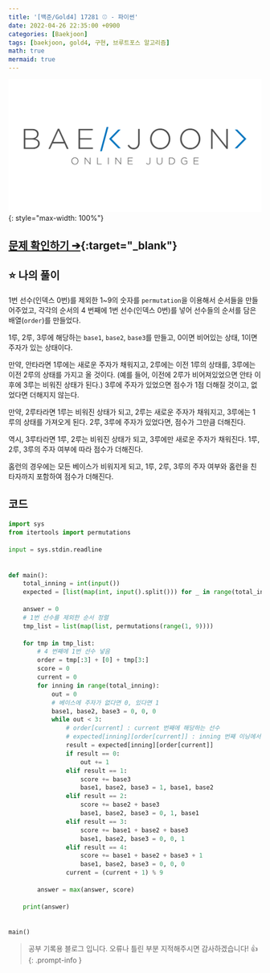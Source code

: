 ```yaml
---
title: '[백준/Gold4] 17281 ⚾️ - 파이썬'
date: 2022-04-26 22:35:00 +0900
categories: [Baekjoon]
tags: [baekjoon, gold4, 구현, 브루트포스 알고리즘]
math: true
mermaid: true
---
```


![](/assets/images/banners/baekjoon_banner.png){: style="max-width: 100%"}

## [문제 확인하기 ➔](https://www.acmicpc.net/problem/17281){:target="_blank"}

## ⭐️ 나의 풀이

1번 선수(인덱스 0번)를 제외한 1~9의 숫자를 `permutation`을 이용해서 순서들을 만들어주었고, 각각의 순서의 4 번째에 1번 선수(인덱스 0번)를 넣어 선수들의 순서를 담은 배열(`order`)를 만들었다.

1루, 2루, 3루에 해당하는 `base1`, `base2`, `base3`를 만들고, 0이면 비어있는 상태, 1이면 주자가 있는 상태이다.

만약, 안타라면 1루에는 새로운 주자가 채워지고, 2루에는 이전 1루의 상태를, 3루에는 이전 2루의 상태를 가지고 올 것이다. (예를 들어, 이전에 2루가 비어져있었으면 안타 이후에 3루는 비워진 상태가 된다.)
3루에 주자가 있었으면 점수가 1점 더해질 것이고, 없었다면 더해지지 않는다.

만약, 2루타라면 1루는 비워진 상태가 되고, 2루는 새로운 주자가 채워지고, 3루에는 1루의 상태를 가져오게 된다.
2루, 3루에 주자가 있었다면, 점수가 그만큼 더해진다.

역시, 3루타라면 1루, 2루는 비워진 상태가 되고, 3루에만 새로운 주자가 채워진다.
1루, 2루, 3루의 주자 여부에 따라 점수가 더해진다.

홈런의 경우에는 모든 베이스가 비워지게 되고, 1루, 2루, 3루의 주자 여부와 홈런을 친 타자까지 포함하여 점수가 더해진다.

## 코드

```python
import sys
from itertools import permutations

input = sys.stdin.readline


def main():
    total_inning = int(input())
    expected = [list(map(int, input().split())) for _ in range(total_inning)]

    answer = 0
    # 1번 선수를 제외한 순서 정렬
    tmp_list = list(map(list, permutations(range(1, 9))))

    for tmp in tmp_list:
        # 4 번째에 1번 선수 넣음
        order = tmp[:3] + [0] + tmp[3:]
        score = 0
        current = 0
        for inning in range(total_inning):
            out = 0
            # 베이스에 주자가 없다면 0, 있다면 1
            base1, base2, base3 = 0, 0, 0
            while out < 3:
                # order[current] : current 번째에 해당하는 선수
                # expected[inning][order[current]] : inning 번째 이닝에서 current 번째에 해당하는 선수의 결과
                result = expected[inning][order[current]]
                if result == 0:
                    out += 1
                elif result == 1:
                    score += base3
                    base1, base2, base3 = 1, base1, base2
                elif result == 2:
                    score += base2 + base3
                    base1, base2, base3 = 0, 1, base1
                elif result == 3:
                    score += base1 + base2 + base3
                    base1, base2, base3 = 0, 0, 1
                elif result == 4:
                    score += base1 + base2 + base3 + 1
                    base1, base2, base3 = 0, 0, 0
                current = (current + 1) % 9

        answer = max(answer, score)

    print(answer)


main()
```

> 공부 기록용 블로그 입니다. 오류나 틀린 부분 지적해주시면 감사하겠습니다! 👍
{: .prompt-info }
